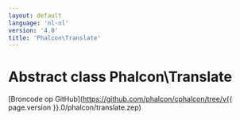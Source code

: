 ```yaml
---
layout: default
language: 'nl-nl'
version: '4.0'
title: 'Phalcon\Translate'
---
```


# Abstract class **Phalcon\Translate**

[Broncode op GitHub](https://github.com/phalcon/cphalcon/tree/v{{ page.version }}.0/phalcon/translate.zep)